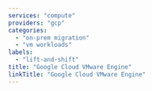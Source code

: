 ```yaml
---
services: "compute"
providers: "gcp"
categories: 
  - "on-prem migration"
  - "vm workloads"
labels:
  - "lift-and-shift"
title: "Google Cloud VMware Engine"
linkTitle: "Google Cloud VMware Engine"
---
```

